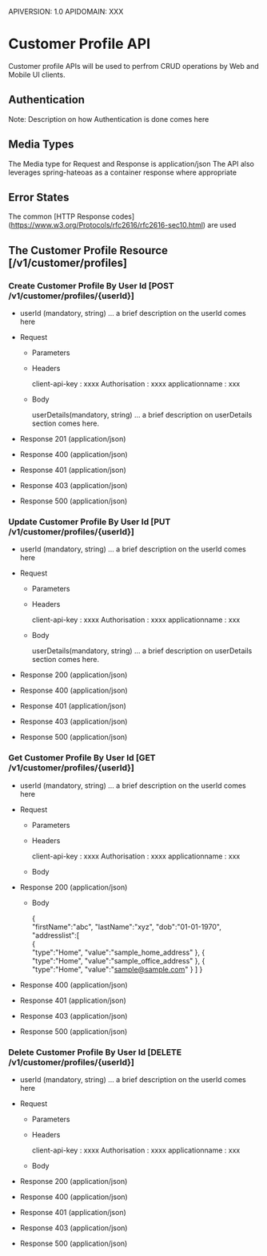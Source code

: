 APIVERSION: 1.0
APIDOMAIN: XXX

# Customer Profile API
Customer profile APIs will be used to perfrom CRUD operations by Web and Mobile UI clients.

## Authentication
Note: Description on how Authentication is done comes here

## Media Types
The Media type for Request and Response is application/json
The API also leverages spring-hateoas as a container response where appropriate

## Error States
The common [HTTP Response codes] (https://www.w3.org/Protocols/rfc2616/rfc2616-sec10.html) are used

## The Customer Profile Resource [/v1/customer/profiles]

### Create Customer Profile By User Id [POST /v1/customer/profiles/{userId}]

+ userId (mandatory, string) ... a brief description on the userId comes here

+ Request
	+ Parameters
	
	+ Headers
	
		client-api-key : xxxx
		Authorisation : xxxx
		applicationname : xxx
	
	+ Body
		
		userDetails(mandatory, string) ... a brief description on userDetails section comes here.
		
+ Response 201 (application/json)		

+ Response 400 (application/json)

+ Response 401 (application/json)

+ Response 403 (application/json)

+ Response 500 (application/json)


### Update Customer Profile By User Id [PUT /v1/customer/profiles/{userId}]

+ userId (mandatory, string) ... a brief description on the userId comes here

+ Request
	+ Parameters
	
	+ Headers
	
		client-api-key : xxxx
		Authorisation : xxxx
		applicationname : xxx
	
	+ Body
		
		userDetails(mandatory, string) ... a brief description on userDetails section comes here.
		
+ Response 200 (application/json)		

+ Response 400 (application/json)

+ Response 401 (application/json)

+ Response 403 (application/json)

+ Response 500 (application/json)

### Get Customer Profile By User Id [GET /v1/customer/profiles/{userId}]

+ userId (mandatory, string) ... a brief description on the userId comes here

+ Request
	+ Parameters
	
	+ Headers
	
		client-api-key : xxxx
		Authorisation : xxxx
		applicationname : xxx
	
	+ Body		
		
+ Response 200 (application/json)		
	
	+ Body	
		
		{  
		   "firstName":"abc",
		   "lastName":"xyz",
		   "dob":"01-01-1970",
		   "addresslist":[  
		      {  
		         "type":"Home",
		         "value":"sample_home_address"
		      },
		      {  
		         "type":"Home",
		         "value":"sample_office_address"
		      },
		      {  
		         "type":"Home",
		         "value":"sample@sample.com"
		      }
		   ]
		}

+ Response 400 (application/json)

+ Response 401 (application/json)

+ Response 403 (application/json)

+ Response 500 (application/json)

### Delete Customer Profile By User Id [DELETE /v1/customer/profiles/{userId}]

+ userId (mandatory, string) ... a brief description on the userId comes here

+ Request
	+ Parameters
	
	+ Headers
	
		client-api-key : xxxx
		Authorisation : xxxx
		applicationname : xxx
	
	+ Body		
	
		
+ Response 200 (application/json)		

+ Response 400 (application/json)

+ Response 401 (application/json)

+ Response 403 (application/json)

+ Response 500 (application/json)

